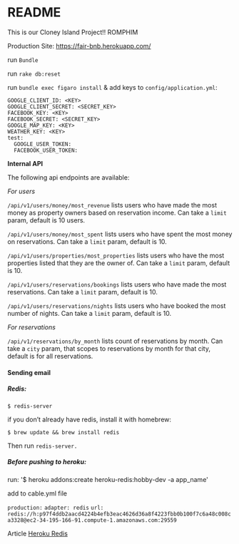 # README

This is our Cloney Island Project!! ROMPHIM

Production Site: https://fair-bnb.herokuapp.com/

run `Bundle`

run `rake db:reset`

run `bundle exec figaro install` & add keys to `config/application.yml`:
```  
GOOGLE_CLIENT_ID: <KEY>
GOOGLE_CLIENT_SECRET: <SECRET_KEY>
FACEBOOK_KEY: <KEY>
FACEBOOK_SECRET: <SECRET_KEY>
GOOGLE_MAP_KEY: <KEY>
WEATHER_KEY: <KEY>
test:
  GOOGLE_USER_TOKEN:
  FACEBOOK_USER_TOKEN:
```
**Internal API**

The following api endpoints are available:

*For users*

`/api/v1/users/money/most_revenue` lists users who have made the most money as property owners based on reservation income. Can take a `limit` param, default is 10 users.

`/api/v1/users/money/most_spent` lists users who have spent the most money on reservations. Can take a `limit` param, default is 10.

`/api/v1/users/properties/most_properties` lists users who have the most properties listed that they are the owner of. Can take a `limit` param, default is 10.

`/api/v1/users/reservations/bookings` lists users who have made the most reservations. Can take a `limit` param, default is 10.

`/api/v1/users/reservations/nights` lists users who have booked the most number of nights. Can take a `limit` param, default is 10.

*For reservations*

`/api/v1/reservations/by_month` lists count of reservations by month. Can take a `city` param, that scopes to reservations by month for that city, default is for all reservations.


#### **Sending email**

##### Redis:

`$ redis-server`

if you don’t already have redis, install it with homebrew:

`$ brew update && brew install redis`

Then run `redis-server.`

##### Before pushing to heroku:

run:
'$ heroku addons:create heroku-redis:hobby-dev -a app_name'

add to cable.yml file
 
`production:`
  `adapter: redis`
  `url: redis://h:p97f4ddb2aacd4224b4efb3eac4626d36a8f4223fbb0b100f7c6a48c008ca3328@ec2-34-195-166-91.compute-1.amazonaws.com:29559`

  Article [Heroku Redis](https://devcenter.heroku.com/articles/heroku-redis)